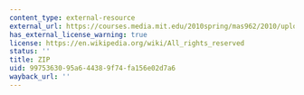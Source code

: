 ```yaml
---
content_type: external-resource
external_url: https://courses.media.mit.edu/2010spring/mas962/2010/uploads/Main/NewTextilesAVR.zip
has_external_license_warning: true
license: https://en.wikipedia.org/wiki/All_rights_reserved
status: ''
title: ZIP
uid: 99753630-95a6-4438-9f74-fa156e02d7a6
wayback_url: ''
---
```

